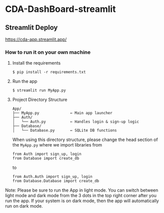 # CDA-DashBoard-streamlit

## Streamlit Deploy
https://cda-app.streamlit.app/
### How to run it on your own machine

1. Install the requirements

   ```
   $ pip install -r requirements.txt
   ```

2. Run the app

   ```
   $ streamlit run MyApp.py
   ```
3. Project Directory Structure

   ```
   App/
   ├── MyApp.py              ← Main app launcher
   ├── Auth/
   │   └── Auth.py           ← Handles login & sign-up logic
   ├── Database/
   │   └── Database.py       ← SQLite DB functions
   ```
   
   When using this directory structure, please change the head section of the `MyApp.py` where we import libraries from
   ```
   from Auth import sign_up, login
   from Database import create_db
   ```
   to
   ```
   from Auth.Auth import sign_up, login
   from Database.Database import create_db
   ```

Note: Please be sure to run the App in light mode. You can switch between light mode and dark mode from the 3 dots in the top right corner after you run the app. If your system is on dark mode, then the app will automatically run on dark mode.
